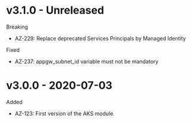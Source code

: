 # v3.1.0 - Unreleased

Breaking
  * AZ-229: Replace deprecated Services Principals by Managed Identity

Fixed
  * AZ-237: appgw_subnet_id variable must not be mandatory
  
# v3.0.0 - 2020-07-03

Added
  * AZ-123: First version of the AKS module.

